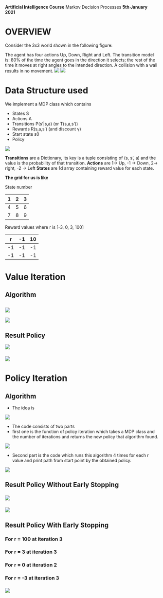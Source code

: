 ﻿
**Artificial Intelligence Course**
Markov Decision Processes
**5th January 2021**


# **OVERVIEW**
Consider the 3x3 world shown in the following figure:

The agent has four actions Up, Down, Right and Left. The transition model is: 80% of the time the agent goes in the direction it selects; the rest of the time it moves at right angles to the intended direction. A collision with a wall results in no movement.
![](img/3.png)
![](img/4.png)

# **Data Structure used**
We implement a MDP class which contains 

- States S
- Actions A
- Transitions P(s’|s,a) (or T(s,a,s’))
- Rewards R(s,a,s’) (and discount γ)
- Start state s0
- Policy

![](img/5.png)

**Transitions** are a Dictionary, its key is a tuple consisting of (s, s’, a) and the value is the probability of that transition.
**Actions** are 1→ Up, -1 → Down, 2→ right, -2 → Left
**States** are 1d array containing reward value for each state.

**The grid for us is like** 

State number

|1|2|3|
| :-: | :-: | :-: |
|4|5|6|
|7|8|9|


Reward values where r is [-3, 0, 3, 100]

|r|-1|10|
| :-: | :-: | :-: |
|-1|-1|-1|
|-1|-1|-1|


# **Value Iteration**
## **Algorithm**
## ![](img/6.png)
![](img/7.png)
## **Result Policy**
![](img/8.png)
### ![](img/9.png)

# **Policy Iteration**
## **Algorithm**
- The idea is

![](img/11.png)

- The code consists of two parts
- first one is the function of policy iteration which takes a MDP class and the number of iterations and returns the new policy that algorithm found.

![](img/12.png)

- Second part is the code which runs this algorithm 4 times for each r value and print path from start point by the obtained policy.

![](img/13.png)

## **Result Policy Without Early Stopping**
### ![](img/14.png)
### ![](img/15.png)

## **Result Policy With Early Stopping**
### For r = 100 at iteration 3
### For r = 3 at iteration 3
### For r = 0 at iteration 2
### For r = -3 at iteration 3
### ![](img/19.png)
